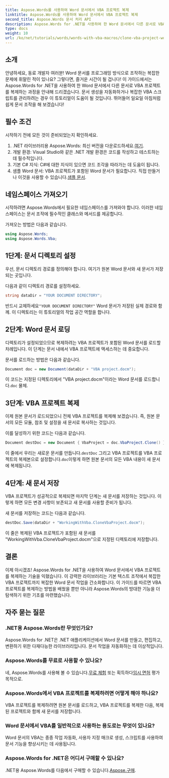 ```yaml
---
title: Aspose.Words를 사용하여 Word 문서에서 VBA 프로젝트 복제
linktitle: Aspose.Words를 사용하여 Word 문서에서 VBA 프로젝트 복제
second_title: Aspose.Words 문서 처리 API
description: Aspose.Words for .NET을 사용하여 한 Word 문서에서 다른 문서로 VBA 프로젝트를 원활하게 복제하는 방법을 알아보세요. 이 단계별 튜토리얼은 설정 과정을 안내합니다.
type: docs
weight: 10
url: /ko/net/tutorials/words/words-with-vba-macros/clone-vba-project-word-document/
---
```

## 소개

안녕하세요, 동료 개발자 여러분! Word 문서를 프로그래밍 방식으로 조작하는 복잡한 문제에 휘말린 적이 있나요? 그렇다면, 즐거운 시간이 될 겁니다! 이 가이드에서는 Aspose.Words for .NET을 사용하여 한 Word 문서에서 다른 문서로 VBA 프로젝트를 복제하는 과정을 안내해 드리겠습니다. 문서 생성을 자동화하거나 복잡한 VBA 스크립트를 관리하려는 경우 이 튜토리얼이 도움이 될 것입니다. 뛰어들어 일요일 아침처럼 쉽게 문서 조작을 해 보겠습니다!

## 필수 조건

시작하기 전에 모든 것이 준비되었는지 확인하세요.

1.  .NET 라이브러리용 Aspose.Words: 최신 버전을 다운로드하세요.[여기](https://releases.aspose.com/words/net/).
2. 개발 환경: Visual Studio와 같은 .NET 개발 환경은 코드를 작성하고 테스트하는 데 필수적입니다.
3. 기본 C# 지식: C#에 대한 지식이 있으면 코드 조각을 따라가는 데 도움이 됩니다.
4.  샘플 Word 문서: VBA 프로젝트가 포함된 Word 문서가 필요합니다. 직접 만들거나 이것을 사용할 수 있습니다.[샘플 문서](https://github.com/aspose-words/Aspose.Words-for-.NET/raw/99ba2a2d8b5d650deb40106225f383376b8b4bc6/Examples/Data/VBA%20project.docm).

## 네임스페이스 가져오기

시작하려면 Aspose.Words에서 필요한 네임스페이스를 가져와야 합니다. 이러한 네임스페이스는 문서 조작에 필수적인 클래스와 메서드를 제공합니다.

가져오는 방법은 다음과 같습니다.

```csharp
using Aspose.Words;
using Aspose.Words.Vba;
```

## 1단계: 문서 디렉토리 설정

우선, 문서 디렉토리 경로를 정의해야 합니다. 여기가 원본 Word 문서와 새 문서가 저장되는 곳입니다.

다음과 같이 디렉토리 경로를 설정하세요.

```csharp
string dataDir = "YOUR DOCUMENT DIRECTORY";
```

 반드시 교체하세요`"YOUR DOCUMENT DIRECTORY"` Word 문서가 저장된 실제 경로와 함께. 이 디렉토리는 이 튜토리얼의 작업 공간 역할을 합니다.

## 2단계: Word 문서 로딩

디렉토리가 설정되었으므로 복제하려는 VBA 프로젝트가 포함된 Word 문서를 로드할 차례입니다. 이 단계는 문서 내에서 VBA 프로젝트에 액세스하는 데 중요합니다.

문서를 로드하는 방법은 다음과 같습니다.

```csharp
Document doc = new Document(dataDir + "VBA project.docm");
```

 이 코드는 지정된 디렉토리에서 "VBA project.docm"이라는 Word 문서를 로드합니다.`doc` 물체.

## 3단계: VBA 프로젝트 복제

이제 원본 문서가 로드되었으니 전체 VBA 프로젝트를 복제해 보겠습니다. 즉, 원본 문서의 모든 모듈, 참조 및 설정을 새 문서로 복사하는 것입니다.

이를 달성하기 위한 코드는 다음과 같습니다.

```csharp
Document destDoc = new Document { VbaProject = doc.VbaProject.Clone() };
```

 이 줄에서 우리는 새로운 문서를 만듭니다.`destDoc` 그리고 VBA 프로젝트를 VBA 프로젝트의 복제본으로 설정합니다.`doc`이렇게 하면 원본 문서의 모든 VBA 내용이 새 문서에 복제됩니다.

## 4단계: 새 문서 저장

VBA 프로젝트가 성공적으로 복제되면 마지막 단계는 새 문서를 저장하는 것입니다. 이렇게 하면 모든 변경 사항이 보존되고 새 문서를 사용할 준비가 됩니다.

새 문서를 저장하는 코드는 다음과 같습니다.

```csharp
destDoc.Save(dataDir + "WorkingWithVba.CloneVbaProject.docm");
```

이 줄은 복제된 VBA 프로젝트가 포함된 새 문서를 "WorkingWithVba.CloneVbaProject.docm"으로 지정된 디렉토리에 저장합니다.

## 결론

이제 아시겠죠! Aspose.Words for .NET을 사용하여 Word 문서에서 VBA 프로젝트를 복제하는 기술을 익혔습니다. 이 강력한 라이브러리는 기본 텍스트 조작에서 복잡한 VBA 프로젝트까지 복잡한 Word 문서 작업을 간소화합니다. 이 가이드를 따르면 VBA 프로젝트를 복제하는 방법을 배웠을 뿐만 아니라 Aspose.Words의 방대한 기능을 더 탐색하기 위한 기초를 마련했습니다.

## 자주 묻는 질문

### .NET용 Aspose.Words란 무엇인가요?  
Aspose.Words for .NET은 .NET 애플리케이션에서 Word 문서를 만들고, 편집하고, 변환하기 위한 다재다능한 라이브러리입니다. 문서 작업을 자동화하는 데 이상적입니다.

### Aspose.Words를 무료로 사용할 수 있나요?  
 네, Aspose.Words를 사용해 볼 수 있습니다.[무료 체험](https://releases.aspose.com/) 또는 획득하다[임시 면허](https://purchase.aspose.com/temporary-license/) 평가 목적으로.

### Aspose.Words에서 VBA 프로젝트를 복제하려면 어떻게 해야 하나요?  
VBA 프로젝트를 복제하려면 원본 문서를 로드하고, VBA 프로젝트를 복제한 다음, 복제된 프로젝트와 함께 새 문서를 저장합니다.

### Word 문서에서 VBA를 일반적으로 사용하는 용도로는 무엇이 있나요?  
Word 문서의 VBA는 종종 작업 자동화, 사용자 지정 매크로 생성, 스크립트를 사용하여 문서 기능을 향상시키는 데 사용됩니다.

### Aspose.Words for .NET은 어디서 구매할 수 있나요?  
 .NET용 Aspose.Words를 다음에서 구매할 수 있습니다.[Aspose.구매](https://purchase.aspose.com/buy).